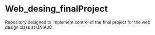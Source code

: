 # Web_desing_finalProject
Repository designed to implement control of the final project for the web design class at UNIAJC
